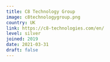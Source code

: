 ```yaml
---
title: C8 Technology Group
image: c8technologygroup.png
country: UK
link: https://c8-technologies.com/en/
level: silver
joined: 2019
date: 2021-03-31
draft: false
---
```

